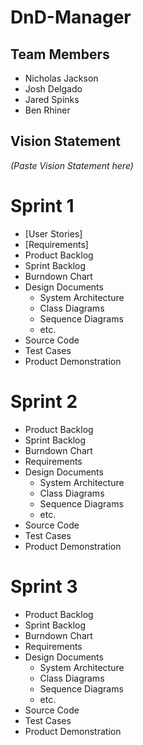 # DnD-Manager

## Team Members
* Nicholas Jackson
* Josh Delgado
* Jared Spinks
* Ben Rhiner

## Vision Statement
*(Paste Vision Statement here)*

# Sprint 1
* [User Stories]
* [Requirements]
* Product Backlog
* Sprint Backlog
* Burndown Chart
* Design Documents
  * System Architecture
  * Class Diagrams
  * Sequence Diagrams
  * etc.
* Source Code
* Test Cases
* Product Demonstration

# Sprint 2
* Product Backlog
* Sprint Backlog
* Burndown Chart
* Requirements
* Design Documents
  * System Architecture
  * Class Diagrams
  * Sequence Diagrams
  * etc.
* Source Code
* Test Cases
* Product Demonstration

# Sprint 3
* Product Backlog
* Sprint Backlog
* Burndown Chart
* Requirements
* Design Documents
  * System Architecture
  * Class Diagrams
  * Sequence Diagrams
  * etc.
* Source Code
* Test Cases
* Product Demonstration


